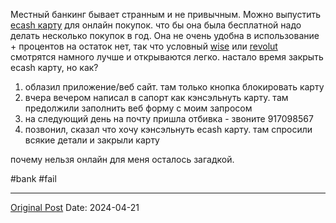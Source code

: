 Местный банкинг бывает странным и не привычным. Можно выпустить [ecash карту](950.md) для онлайн покупок. что бы она была бесплатной надо делать несколько покупок в год. Она не очень удобна в использование + процентов на остаток нет, так что условный [wise](1877.md) или [revolut](1437.md) смотрятся намного лучше и открываются легко. настало время закрыть ecash карту, но как?

1. облазил приложение/веб сайт. там только кнопка блокировать карту
2. вчера вечером написал в сапорт как кэнсэльнуть карту. там предолжили заполнить веб форму с моим запросом
3. на следующий день на почту пришла отбивка - звоните 917098567
4. позвонил, сказал что хочу кэнсэльнуть ecash карту. там спросили всякие детали и закрыли карту

почему нельзя онлайн для меня осталось загадкой.

#bank #fail

---
[Original Post](https://t.me/lev2tarragona/2126)
Date: 2024-04-21

